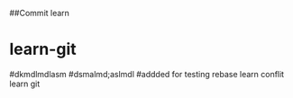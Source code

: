 ##Commit learn
# learn-git
#dkmdlmdlasm
#dsmalmd;aslmdl
#addded for testing rebase
learn conflit
learn git
